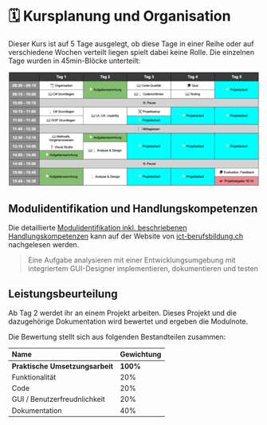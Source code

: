 # 🗓 Kursplanung und Organisation

Dieser Kurs ist auf 5 Tage ausgelegt, ob diese Tage in einer Reihe oder auf verschiedene Wochen verteilt liegen spielt dabei keine Rolle. Die einzelnen Tage wurden in 45min-Blöcke unterteilt:

![](.gitbook/assets/image%20%2897%29.png)

## Modulidentifikation und Handlungskompetenzen <a id="modulidentifikation-und-handlungskompetenzen"></a>

Die detaillierte [Modulidentifikation inkl. beschriebenen Handlungskompetenzen](https://cf.ict-berufsbildung.ch/modules.php?name=Mbk&a=20101&cmodnr=318) kann auf der Website von [ict-berufsbildung.ch](http://www.ict-berufsbildung.ch/) nachgelesen werden.‌

> Eine Aufgabe analysieren mit einer Entwicklungsumgebung mit integriertem GUI-Designer implementieren, dokumentieren und testen

## Leistungsbeurteilung <a id="leistungsbeurteilung"></a>

‌Ab Tag 2 werdet ihr an einem Projekt arbeiten. Dieses Projekt und die dazugehörige Dokumentation wird bewertet und ergeben die Modulnote.

Die Bewertung stellt sich aus folgenden Bestandteilen zusammen:

| Name | Gewichtung |
| :--- | :--- |
| **Praktische Umsetzungsarbeit** | **100%** |
|       Funktionalität |   20% |
|       Code |   20% |
|       GUI / Benutzerfreudnlichkeit |   20% |
|       Dokumentation |   40% |



